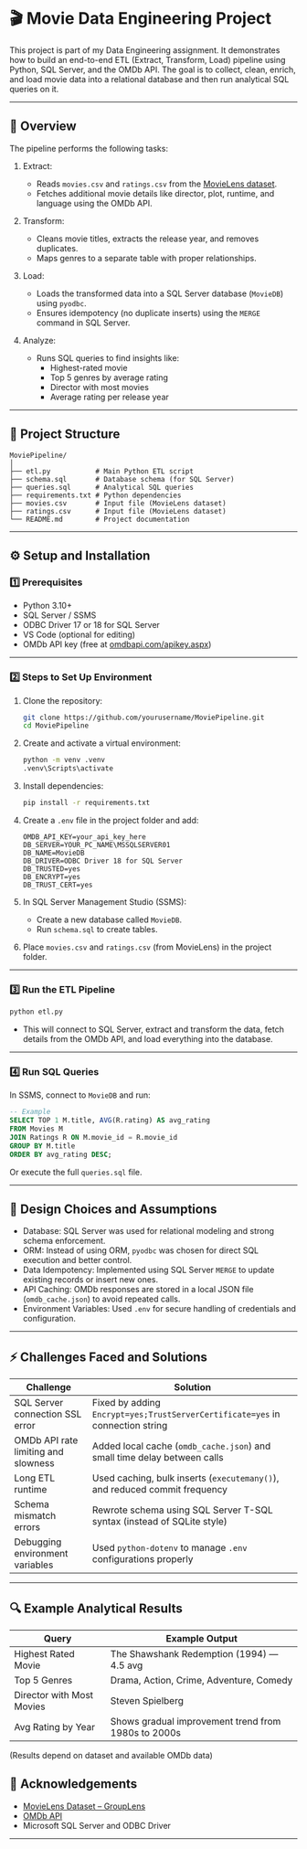 # 🎬 Movie Data Engineering Project

This project is part of my Data Engineering assignment. It demonstrates how to build an end-to-end ETL (Extract, Transform, Load) pipeline using Python, SQL Server, and the OMDb API. The goal is to collect, clean, enrich, and load movie data into a relational database and then run analytical SQL queries on it.

---

## 📘 Overview

The pipeline performs the following tasks:

1. Extract:  
   - Reads `movies.csv` and `ratings.csv` from the [MovieLens dataset](https://grouplens.org/datasets/movielens/latest/).  
   - Fetches additional movie details like director, plot, runtime, and language using the OMDb API.

2. Transform:  
   - Cleans movie titles, extracts the release year, and removes duplicates.  
   - Maps genres to a separate table with proper relationships.

3. Load:  
   - Loads the transformed data into a SQL Server database (`MovieDB`) using `pyodbc`.  
   - Ensures idempotency (no duplicate inserts) using the `MERGE` command in SQL Server.

4. Analyze:  
   - Runs SQL queries to find insights like:
     - Highest-rated movie  
     - Top 5 genres by average rating  
     - Director with most movies  
     - Average rating per release year  

---

## 🧱 Project Structure

```
MoviePipeline/
│
├── etl.py           # Main Python ETL script
├── schema.sql       # Database schema (for SQL Server)
├── queries.sql      # Analytical SQL queries
├── requirements.txt # Python dependencies
├── movies.csv       # Input file (MovieLens dataset)
├── ratings.csv      # Input file (MovieLens dataset)
└── README.md        # Project documentation
```

---

## ⚙️ Setup and Installation

### 1️⃣ Prerequisites
- Python 3.10+
- SQL Server / SSMS
- ODBC Driver 17 or 18 for SQL Server
- VS Code (optional for editing)
- OMDb API key (free at [omdbapi.com/apikey.aspx](https://www.omdbapi.com/apikey.aspx))

---

### 2️⃣ Steps to Set Up Environment

1. Clone the repository:
   ```bash
   git clone https://github.com/yourusername/MoviePipeline.git
   cd MoviePipeline
   ```

2. Create and activate a virtual environment:
   ```bash
   python -m venv .venv
   .venv\Scripts\activate
   ```

3. Install dependencies:
   ```bash
   pip install -r requirements.txt
   ```

4. Create a `.env` file in the project folder and add:
   ```
   OMDB_API_KEY=your_api_key_here
   DB_SERVER=YOUR_PC_NAME\MSSQLSERVER01
   DB_NAME=MovieDB
   DB_DRIVER=ODBC Driver 18 for SQL Server
   DB_TRUSTED=yes
   DB_ENCRYPT=yes
   DB_TRUST_CERT=yes
   ```

5. In SQL Server Management Studio (SSMS):
   - Create a new database called `MovieDB`.
   - Run `schema.sql` to create tables.

6. Place `movies.csv` and `ratings.csv` (from MovieLens) in the project folder.

---

### 3️⃣ Run the ETL Pipeline

```bash
python etl.py
```

- This will connect to SQL Server, extract and transform the data, fetch details from the OMDb API, and load everything into the database.

---

### 4️⃣ Run SQL Queries

In SSMS, connect to `MovieDB` and run:
```sql
-- Example
SELECT TOP 1 M.title, AVG(R.rating) AS avg_rating
FROM Movies M
JOIN Ratings R ON M.movie_id = R.movie_id
GROUP BY M.title
ORDER BY avg_rating DESC;
```

Or execute the full `queries.sql` file.

---

## 🧠 Design Choices and Assumptions

- Database: SQL Server was used for relational modeling and strong schema enforcement.  
- ORM: Instead of using ORM, `pyodbc` was chosen for direct SQL execution and better control.  
- Data Idempotency: Implemented using SQL Server `MERGE` to update existing records or insert new ones.  
- API Caching: OMDb responses are stored in a local JSON file (`omdb_cache.json`) to avoid repeated calls.  
- Environment Variables: Used `.env` for secure handling of credentials and configuration.

---

## ⚡ Challenges Faced and Solutions

| Challenge | Solution |
|------------|-----------|
| SQL Server connection SSL error | Fixed by adding `Encrypt=yes;TrustServerCertificate=yes` in connection string |
| OMDb API rate limiting and slowness | Added local cache (`omdb_cache.json`) and small time delay between calls |
| Long ETL runtime | Used caching, bulk inserts (`executemany()`), and reduced commit frequency |
| Schema mismatch errors | Rewrote schema using SQL Server T-SQL syntax (instead of SQLite style) |
| Debugging environment variables | Used `python-dotenv` to manage `.env` configurations properly |

---

## 🔍 Example Analytical Results

| Query | Example Output |
|--------|----------------|
| Highest Rated Movie | The Shawshank Redemption (1994) — 4.5 avg |
| Top 5 Genres | Drama, Action, Crime, Adventure, Comedy |
| Director with Most Movies | Steven Spielberg |
| Avg Rating by Year | Shows gradual improvement trend from 1980s to 2000s |

(Results depend on dataset and available OMDb data)



## 🙌 Acknowledgements
- [MovieLens Dataset – GroupLens](https://grouplens.org/datasets/movielens/latest/)
- [OMDb API](https://www.omdbapi.com/)
- Microsoft SQL Server and ODBC Driver

---

